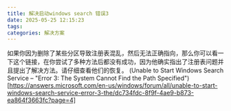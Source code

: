 ```yaml
---
title: 解决启动windows search 错误3
date: 2025-05-25 12:15:23
tags:
categories: 解决方案
---
```


如果你因为删除了某些分区导致注册表混乱，然后无法正确指向，那么你可以看一下这个链接，在你尝试了多种方法后都没有成功，因为他确实指出了注册表问题并且提出了解决方法。请仔细查看他们的恢复。
(Unable to Start Windows Search Service – "Error 3: The System Cannot Find the Path Specified")[https://answers.microsoft.com/en-us/windows/forum/all/unable-to-start-windows-search-service-error-3-the/dc734fdc-8f9f-4ae9-b873-ea864f3663fc?page=4]